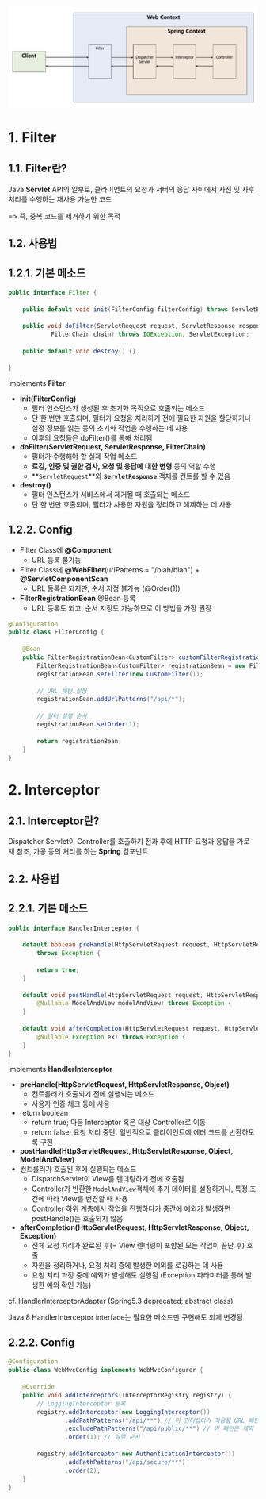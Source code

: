 ![Untitled.png](Untitled.png)

# 1. Filter

## 1.1. Filter란?

Java **Servlet** API의 일부로, 클라이언트의 요청과 서버의 응답 사이에서 사전 및 사후 처리를 수행하는 재사용 가능한 코드

=> 즉, 중복 코드를 제거하기 위한 목적

## 1.2. 사용법

## 1.2.1. 기본 메소드

```java
public interface Filter {

    public default void init(FilterConfig filterConfig) throws ServletException {}

    public void doFilter(ServletRequest request, ServletResponse response,
            FilterChain chain) throws IOException, ServletException;

    public default void destroy() {}
    
}
```

implements **Filter**

- **init(**FilterConfig**)**
  - 필터 인스턴스가 생성된 후 초기화 목적으로 호출되는 메소드
  - 단 한 번만 호출되며, 필터가 요청을 처리하기 전에 필요한 자원을 할당하거나 설정 정보를 읽는 등의 초기화 작업을 수행하는 데 사용
  - 이후의 요청들은 doFilter()를 통해 처리됨
- **doFilter(**ServletRequest, ServletResponse, FilterChain**)**
  - 필터가 수행해야 할 실제 작업 메소드
  - **로깅, 인증 및 권한 검사, 요청 및 응답에 대한 변형** 등의 역할 수행
  - **`ServletRequest`**와 **`ServletResponse`** 객체를 컨트롤 할 수 있음
- **destroy()**
  - 필터 인스턴스가 서비스에서 제거될 때 호출되는 메소드
  - 단 한 번만 호출되며, 필터가 사용한 자원을 정리하고 해제하는 데 사용

## 1.2.2. Config

- Filter Class에 **@Component**
  - URL 등록 불가능
- Filter Class에 **@WebFilter**(urlPatterns = "/blah/blah") + **@ServletComponentScan**
  - URL 등록은 되지만, 순서 지정 불가능 (@Order(1))
- **FilterRegistrationBean** @Bean 등록
  - URL 등록도 되고, 순서 지정도 가능하므로 이 방법을 가장 권장

```java
@Configuration
public class FilterConfig {

    @Bean
    public FilterRegistrationBean<CustomFilter> customFilterRegistration() {
        FilterRegistrationBean<CustomFilter> registrationBean = new FilterRegistrationBean<>();
        registrationBean.setFilter(new CustomFilter());

        // URL 패턴 설정
        registrationBean.addUrlPatterns("/api/*");
 
        // 필터 실행 순서         
        registrationBean.setOrder(1);

        return registrationBean;
    }
}
```

# 2. Interceptor

## 2.1. Interceptor란?

Dispatcher Servlet이 Controller를 호출하기 전과 후에 HTTP 요청과 응답을 가로 채 참조, 가공 등의 처리를 하는 **Spring** 컴포넌트

## 2.2. 사용법

## 2.2.1. 기본 메소드

```java
public interface HandlerInterceptor {

    default boolean preHandle(HttpServletRequest request, HttpServletResponse response, Object handler)
        throws Exception {
        
        return true;
    }

    default void postHandle(HttpServletRequest request, HttpServletResponse response, Object handler,
        @Nullable ModelAndView modelAndView) throws Exception {
    }

    default void afterCompletion(HttpServletRequest request, HttpServletResponse response, Object handler,
        @Nullable Exception ex) throws Exception {
    }
}
```

implements **HandlerInterceptor**

- **preHandle(**HttpServletRequest, HttpServletResponse, Object**)**
  - 컨트롤러가 호출되기 전에 실행되는 메소드
  - 사용자 인증 체크 등에 사용
- return boolean
  - return true; 다음 Interceptor 혹은 대상 Controller로 이동
  - return false; 요청 처리 중단. 일반적으로 클라이언트에 에러 코드를 반환하도록 구현
- **postHandle(**HttpServletRequest, HttpServletResponse, Object, ModelAndView**)**
- 컨트롤러가 호출된 후에 실행되는 메소드
  - DispatchServlet이 View를 렌더링하기 전에 호출됨
  - Controller가 반환한 `ModelAndView`객체에 추가 데이터를 설정하거나, 특정 조건에 따라 View를 변경할 때 사용
  - Controller 하위 계층에서 작업을 진행하다가 중간에 예외가 발생하면 postHandle()는 호출되지 않음
- **afterCompletion(**HttpServletRequest, HttpServletResponse, Object, Exception**)**
  - 전체 요청 처리가 완료된 후(= View 렌더링이 포함된 모든 작업이 끝난 후) 호출
  - 자원을 정리하거나, 요청 처리 중에 발생한 예외를 로깅하는 데 사용
  - 요청 처리 과정 중에 예외가 발생해도 실행됨 (Exception 파라미터를 통해 발생한 예외 확인 가능)

cf. HandlerInterceptorAdapter (Spring5.3 deprecated; abstract class)

Java 8 HandlerInterceptor interface는 필요한 메소드만 구현해도 되게 변경됨

## 2.2.2. Config

```java
@Configuration
public class WebMvcConfig implements WebMvcConfigurer {

    @Override
    public void addInterceptors(InterceptorRegistry registry) {
        // LoggingInterceptor 등록
        registry.addInterceptor(new LoggingInterceptor())
                .addPathPatterns("/api/**") // 이 인터셉터가 적용될 URL 패턴
                .excludePathPatterns("/api/public/**") // 이 패턴은 제외                
                .order(1); // 실행 순서

        registry.addInterceptor(new AuthenticationInterceptor())
                .addPathPatterns("/api/secure/**") 
                .order(2); 
    }
}
```